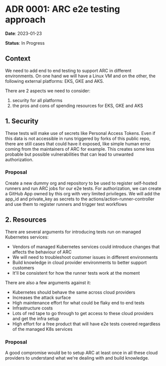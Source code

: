 # ADR 0001: ARC e2e testing approach

**Date**: 2023-01-23

**Status**: In Progress

## Context

We need to add end to end testing to support ARC in different environments. On one hand we will 
have a Linux VM and on the other, the following external platforms: EKS, GKE and AKS.

There are 2 aspects we need to consider: 
1. security for all platforms 
2. the pros and cons of spending resources for EKS, GKE and AKS

## 1. Security
These tests will make use of secrets like Personal Access Tokens.
Even if this data is not accessible in runs triggered by forks of this public repo, there are 
still cases that could have it exposed, like simple human error coming from the maintainers of ARC for example.
This creates some less probable but possible vulnerabilities that can lead to unwanted authorization. 

### Proposal

Create a new dummy org and repository to be used to register self-hosted runners and run ARC jobs for our e2e tests.
For authorization, we can create a GitHub App owned by this org with very limited privileges.
We will add the app_id and private_key as secrets to the actions/action-runner-controller and use them to register runners and trigger test workflows


## 2. Resources

There are several arguments for introducing tests run on managed Kubernetes services:
* Vendors of managed Kubernetes services could introduce changes that affects the behaviour of ARC
* We will need to troubleshoot customer issues in different environments
* Build knowledge in cloud provider environments to better support customers
* It'll be consistent for how the runner tests work at the moment

There are also a few arguments against it:
* Kubernetes should behave the same across cloud providers
* Increases the attack surface
* High maintenance effort for what could be flaky end to end tests
* Infrastructure costs
* Lots of red tape to go through to get access to these cloud providers and get the infra setup
* High effort for a free product that will have e2e tests covered regardless of the managed K8s services

### Proposal
A good compromise would be to setup ARC at least once in all these cloud providers to understand what we're dealing with and build knowledge.

